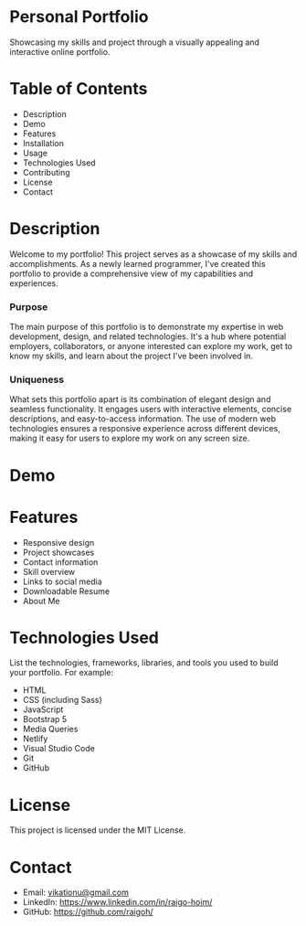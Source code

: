 # Personal Portfolio
Showcasing my skills and project through a visually appealing and interactive online portfolio.

# Table of Contents
* Description
* Demo
* Features
* Installation
* Usage
* Technologies Used
* Contributing
* License
* Contact

# Description
Welcome to my portfolio! This project serves as a showcase of my skills and accomplishments. As a newly learned programmer, I've created this portfolio to provide a comprehensive view of my capabilities and experiences.
### Purpose
The main purpose of this portfolio is to demonstrate my expertise in web development, design, and related technologies. It's a hub where potential employers, collaborators, or anyone interested can explore my work, get to know my skills, and learn about the project I've been involved in.

### Uniqueness
What sets this portfolio apart is its combination of elegant design and seamless functionality. It engages users with interactive elements, concise descriptions, and easy-to-access information. The use of modern web technologies ensures a responsive experience across different devices, making it easy for users to explore my work on any screen size.

# Demo

# Features
- Responsive design
- Project showcases
- Contact information
- Skill overview
- Links to social media
- Downloadable Resume
- About Me

# Technologies Used
List the technologies, frameworks, libraries, and tools you used to build your portfolio. For example:

- HTML
- CSS (including Sass)
- JavaScript
- Bootstrap 5
- Media Queries
- Netlify
- Visual Studio Code
- Git
- GitHub

# License
This project is licensed under the MIT License.

# Contact
- Email: vikationu@gmail.com
- LinkedIn: https://www.linkedin.com/in/raigo-hoim/
- GitHub: https://github.com/raigoh/

